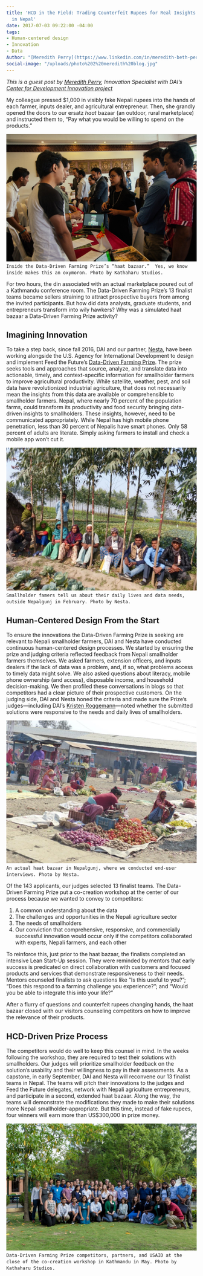 ```yaml
---
title: 'HCD in the Field: Trading Counterfeit Rupees for Real Insights with Farmers
  in Nepal'
date: 2017-07-03 09:22:00 -04:00
tags:
- Human-centered design
- Innovation
- Data
Author: "[Meredith Perry](https://www.linkedin.com/in/meredith-beth-perry-01882236/)"
social-image: "/uploads/photo%202%20meredith%20blog.jpg"
---
```


*This is a guest post by [Meredith Perry](https://www.linkedin.com/in/meredith-beth-perry-01882236/), Innovation Specialist with DAI’s [Center for Development Innovation project](https://www.dai.com/our-work/projects/worldwide-center-development-innovation-professional-management-services)*

My colleague pressed $1,000 in visibly fake Nepali rupees into the hands of each farmer, inputs dealer, and agricultural entrepreneur.   Then, she grandly opened the doors to our ersatz *haat* bazaar (an outdoor, rural marketplace) and instructed them to, “Pay what you would be willing to spend on the products.”  

![Photo 1 meredith blog.jpg](/uploads/Photo%201%20meredith%20blog.jpg) `Inside the Data-Driven Farming Prize’s “haat bazaar.”  Yes, we know inside makes this an oxymoron. Photo by Kathaharu Studios.`

For two hours, the din associated with an actual marketplace poured out of a Kathmandu conference room. The Data-Driven Farming Prize’s 13 finalist teams became sellers straining to attract prospective buyers from among the invited participants. But how did data analysts, graduate students, and entrepreneurs transform into wily hawkers? Why was a simulated haat bazaar a Data-Driven Farming Prize activity?

<!--more-->

## Imagining Innovation

To take a step back, since fall 2016, DAI and our partner, [Nesta](http://www.nesta.org.uk/challenge-prize-centre), have been working alongside the U.S. Agency for International Development to design and implement Feed the Future’s [Data-Driven Farming Prize](http://datadrivenfarming.challenges.org/). The prize seeks tools and approaches that source, analyze, and translate data into actionable, timely, and context-specific information for smallholder farmers to improve agricultural productivity. While satellite, weather, pest, and soil data have revolutionized industrial agriculture, that does not necessarily mean the insights from this data are available or comprehensible to smallholder farmers. Nepal, where nearly 70 percent of the population farms, could transform its productivity and food security bringing data-driven insights to smallholders. These insights, however, need to be communicated appropriately. While Nepal has high mobile phone penetration, less than 30 percent of Nepalis have smart phones.  Only 58 percent of adults are literate. Simply asking farmers to install and check a mobile app won’t cut it.

![photo 2 meredith blog.jpg](/uploads/photo%202%20meredith%20blog.jpg)`Smallholder famers tell us about their daily lives and data needs, outside Nepalgunj in February. Photo by Nesta.`

## Human-Centered Design From the Start

To ensure the innovations the Data-Driven Farming Prize is seeking are relevant to Nepali smallholder farmers, DAI and Nesta have conducted continuous human-centered design processes. We started by ensuring the prize and judging criteria reflected feedback from Nepali smallholder farmers themselves. We asked farmers, extension officers, and inputs dealers if the lack of data was a problem, and, if so, what problems access to timely data might solve. We also asked questions about literacy, mobile phone ownership (and access), disposable income, and household decision-making. We then profiled these conversations in blogs so that competitors had a clear picture of their prospective customers. On the judging side, DAI and Nesta honed the criteria and made sure the Prize’s judges—including DAI’s [Kristen Roggemann](https://www.dai.com/who-we-are/our-team/kristen-roggemann)—noted whether the submitted solutions were responsive to the needs and daily lives of smallholders.

![photo 3 meredith blog.jpg](/uploads/photo%203%20meredith%20blog.jpg)`An actual haat bazaar in Nepalgunj, where we conducted end-user interviews. Photo by Nesta.`

Of the 143 applicants, our judges selected 13 finalist teams. The Data-Driven Farming Prize put a co-creation workshop at the center of our process because we wanted to convey to competitors:
1. A common understanding about the data
2. The challenges and opportunities in the Nepali agriculture sector
3. The needs of smallholders 
4. Our conviction that comprehensive, responsive, and commercially successful innovation would occur only if the competitors collaborated with experts, Nepali farmers, and each other

To reinforce this, just prior to the haat bazaar, the finalists completed an intensive Lean Start-Up session. They were reminded by mentors that early success is predicated on direct collaboration with customers and focused products and services that demonstrate responsiveness to their needs. Mentors counseled finalists to ask questions like “Is this useful to you?”; “Does this respond to a farming challenge you experience?”; and “Would you be able to integrate this into your life?”

After a flurry of questions and counterfeit rupees changing hands, the haat bazaar closed with our visitors counseling competitors on how to improve the relevance of their products.

## HCD-Driven Prize Process

The competitors would do well to keep this counsel in mind. In the weeks following the workshop, they are required to test their solutions with smallholders. Our judges will prioritize smallholder feedback on the solution’s usability and their willingness to pay in their assessments. As a capstone, in early September, DAI and Nesta will reconvene our 13 finalist teams in Nepal. The teams will pitch their innovations to the judges and Feed the Future delegates, network with Nepali agriculture entrepreneurs, and participate in a second, extended haat bazaar. Along the way, the teams will demonstrate the modifications they made to make their solutions more Nepali smallholder-appropriate. But this time, instead of fake rupees, four winners will earn more than US$300,000 in prize money.

![photo 4 meredith blog.jpg](/uploads/photo%204%20meredith%20blog.jpg)`Data-Driven Farming Prize competitors, partners, and USAID at the close of the co-creation workshop in Kathmandu in May. Photo by Kathaharu Studios.`